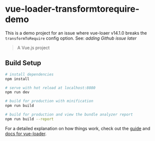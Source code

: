 # vue-loader-transformtorequire-demo

This is a demo project for an issue where vue-loaer v14.1.0 breaks the `transformToRequire` config option.
See: *adding Github issue later*

> A Vue.js project

## Build Setup

``` bash
# install dependencies
npm install

# serve with hot reload at localhost:8080
npm run dev

# build for production with minification
npm run build

# build for production and view the bundle analyzer report
npm run build --report
```

For a detailed explanation on how things work, check out the [guide](http://vuejs-templates.github.io/webpack/) and [docs for vue-loader](http://vuejs.github.io/vue-loader).
